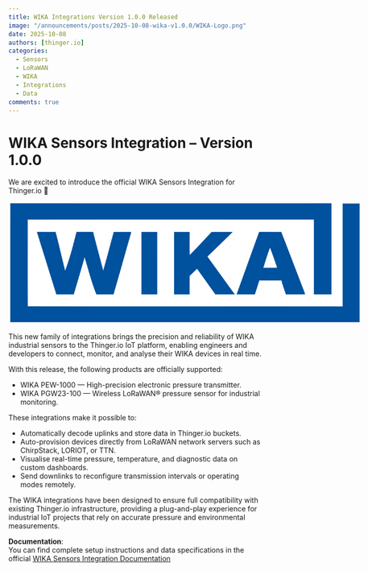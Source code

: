 ```yaml
---
title: WIKA Integrations Version 1.0.0 Released
image: "/announcements/posts/2025-10-08-wika-v1.0.0/WIKA-Logo.png"
date: 2025-10-08
authors: [thinger.io]
categories:
  - Sensors
  - LoRaWAN
  - WIKA
  - Integrations
  - Data
comments: true
---
```


# WIKA Sensors Integration – Version 1.0.0

We are excited to introduce the official WIKA Sensors Integration for Thinger.io 🎉

<p align="center">
  <img src="/announcements/2025-10-08-wika-v1.0.0/WIKA-Logo.png" alt="Wika" style="max-width: 700px; height: auto;">
</p>

This new family of integrations brings the precision and reliability of WIKA industrial sensors to the Thinger.io IoT platform, enabling engineers and developers to connect, monitor, and analyse their WIKA devices in real time.

With this release, the following products are officially supported:
 - WIKA PEW-1000 — High-precision electronic pressure transmitter.
 - WIKA PGW23-100 — Wireless LoRaWAN® pressure sensor for industrial monitoring.

These integrations make it possible to:
 - Automatically decode uplinks and store data in Thinger.io buckets.
 - Auto-provision devices directly from LoRaWAN network servers such as ChirpStack, LORIOT, or TTN.
 - Visualise real-time pressure, temperature, and diagnostic data on custom dashboards.
 - Send downlinks to reconfigure transmission intervals or operating modes remotely.

The WIKA integrations have been designed to ensure full compatibility with existing Thinger.io infrastructure, providing a plug-and-play experience for industrial IoT projects that rely on accurate pressure and environmental measurements.

**Documentation**:  
You can find complete setup instructions and data specifications in the official [WIKA Sensors Integration Documentation](https://www.wika.com/es-es/pagina_inicial.WIKA)


